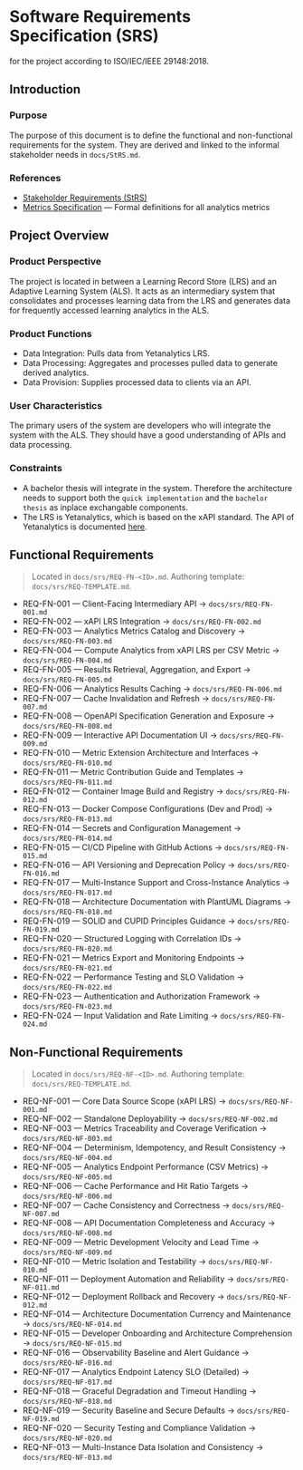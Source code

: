 # Software Requirements Specification (SRS)
for the project according to ISO/IEC/IEEE 29148:2018.

## Introduction
### Purpose
The purpose of this document is to define the functional and non-functional requirements for the system. They are derived and linked to the informal stakeholder needs in `docs/StRS.md`.

### References
- [Stakeholder Requirements (StRS)](./StRS.md)
- [Metrics Specification](./Metrics-Specification.md) — Formal definitions for all analytics metrics

## Project Overview
### Product Perspective
The project is located in between a Learning Record Store (LRS) and an Adaptive Learning System (ALS). It acts as an intermediary system that consolidates and processes learning data from the LRS and generates data for frequently accessed learning analytics in the ALS.
### Product Functions
- Data Integration: Pulls data from Yetanalytics LRS.
- Data Processing: Aggregates and processes pulled data to generate derived analytics.
- Data Provision: Supplies processed data to clients via an API.
### User Characteristics
The primary users of the system are developers who will integrate the system with the ALS. They should have a good understanding of APIs and data processing.
### Constraints
- A bachelor thesis will integrate in the system. Therefore the architecture needs to support both the `quick implementation` and the `bachelor thesis` as inplace exchangable components.
- The LRS is Yetanalytics, which is based on the xAPI standard. The API of Yetanalytics is documented [here](https://github.com/yetanalytics/lrsql/blob/main/doc/endpoints.md).

## Functional Requirements
> Located in `docs/srs/REQ-FN-<ID>.md`. Authoring template: `docs/srs/REQ-TEMPLATE.md`.

- REQ-FN-001 — Client-Facing Intermediary API → `docs/srs/REQ-FN-001.md`
- REQ-FN-002 — xAPI LRS Integration → `docs/srs/REQ-FN-002.md`
- REQ-FN-003 — Analytics Metrics Catalog and Discovery → `docs/srs/REQ-FN-003.md`
- REQ-FN-004 — Compute Analytics from xAPI LRS per CSV Metric → `docs/srs/REQ-FN-004.md`
- REQ-FN-005 — Results Retrieval, Aggregation, and Export → `docs/srs/REQ-FN-005.md`
- REQ-FN-006 — Analytics Results Caching → `docs/srs/REQ-FN-006.md`
- REQ-FN-007 — Cache Invalidation and Refresh → `docs/srs/REQ-FN-007.md`
- REQ-FN-008 — OpenAPI Specification Generation and Exposure → `docs/srs/REQ-FN-008.md`
- REQ-FN-009 — Interactive API Documentation UI → `docs/srs/REQ-FN-009.md`
- REQ-FN-010 — Metric Extension Architecture and Interfaces → `docs/srs/REQ-FN-010.md`
- REQ-FN-011 — Metric Contribution Guide and Templates → `docs/srs/REQ-FN-011.md`
- REQ-FN-012 — Container Image Build and Registry → `docs/srs/REQ-FN-012.md`
- REQ-FN-013 — Docker Compose Configurations (Dev and Prod) → `docs/srs/REQ-FN-013.md`
- REQ-FN-014 — Secrets and Configuration Management → `docs/srs/REQ-FN-014.md`
- REQ-FN-015 — CI/CD Pipeline with GitHub Actions → `docs/srs/REQ-FN-015.md`
- REQ-FN-016 — API Versioning and Deprecation Policy → `docs/srs/REQ-FN-016.md`
- REQ-FN-017 — Multi-Instance Support and Cross-Instance Analytics → `docs/srs/REQ-FN-017.md`
- REQ-FN-018 — Architecture Documentation with PlantUML Diagrams → `docs/srs/REQ-FN-018.md`
- REQ-FN-019 — SOLID and CUPID Principles Guidance → `docs/srs/REQ-FN-019.md`
- REQ-FN-020 — Structured Logging with Correlation IDs → `docs/srs/REQ-FN-020.md`
- REQ-FN-021 — Metrics Export and Monitoring Endpoints → `docs/srs/REQ-FN-021.md`
- REQ-FN-022 — Performance Testing and SLO Validation → `docs/srs/REQ-FN-022.md`
- REQ-FN-023 — Authentication and Authorization Framework → `docs/srs/REQ-FN-023.md`
- REQ-FN-024 — Input Validation and Rate Limiting → `docs/srs/REQ-FN-024.md`

## Non-Functional Requirements
> Located in `docs/srs/REQ-NF-<ID>.md`. Authoring template: `docs/srs/REQ-TEMPLATE.md`.

- REQ-NF-001 — Core Data Source Scope (xAPI LRS) → `docs/srs/REQ-NF-001.md`
- REQ-NF-002 — Standalone Deployability → `docs/srs/REQ-NF-002.md`
- REQ-NF-003 — Metrics Traceability and Coverage Verification → `docs/srs/REQ-NF-003.md`
- REQ-NF-004 — Determinism, Idempotency, and Result Consistency → `docs/srs/REQ-NF-004.md`
- REQ-NF-005 — Analytics Endpoint Performance (CSV Metrics) → `docs/srs/REQ-NF-005.md`
- REQ-NF-006 — Cache Performance and Hit Ratio Targets → `docs/srs/REQ-NF-006.md`
- REQ-NF-007 — Cache Consistency and Correctness → `docs/srs/REQ-NF-007.md`
- REQ-NF-008 — API Documentation Completeness and Accuracy → `docs/srs/REQ-NF-008.md`
- REQ-NF-009 — Metric Development Velocity and Lead Time → `docs/srs/REQ-NF-009.md`
- REQ-NF-010 — Metric Isolation and Testability → `docs/srs/REQ-NF-010.md`
- REQ-NF-011 — Deployment Automation and Reliability → `docs/srs/REQ-NF-011.md`
- REQ-NF-012 — Deployment Rollback and Recovery → `docs/srs/REQ-NF-012.md`
- REQ-NF-014 — Architecture Documentation Currency and Maintenance → `docs/srs/REQ-NF-014.md`
- REQ-NF-015 — Developer Onboarding and Architecture Comprehension → `docs/srs/REQ-NF-015.md`
- REQ-NF-016 — Observability Baseline and Alert Guidance → `docs/srs/REQ-NF-016.md`
- REQ-NF-017 — Analytics Endpoint Latency SLO (Detailed) → `docs/srs/REQ-NF-017.md`
- REQ-NF-018 — Graceful Degradation and Timeout Handling → `docs/srs/REQ-NF-018.md`
- REQ-NF-019 — Security Baseline and Secure Defaults → `docs/srs/REQ-NF-019.md`
- REQ-NF-020 — Security Testing and Compliance Validation → `docs/srs/REQ-NF-020.md`
- REQ-NF-013 — Multi-Instance Data Isolation and Consistency → `docs/srs/REQ-NF-013.md`
